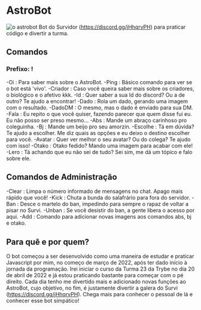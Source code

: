 # AstroBot
![o astrobot](https://i.imgur.com/tFdW8mO.jpg)
Bot do Survidor (https://discord.gg/jHhqrvPH) para praticar código e divertir a turma.

## Comandos
### Prefixo: !

-Oi      : Para saber mais sobre o AstroBot.
-Ping    : Básico comando para ver se o bot está 'vivo'.
-Criador : Caso você queira saber mais sobre os criadores, o biológico e o afetivo kkk.
-Id      : Quer saber a sua Id do discord? Ou a de outro? Te ajudo a encontrar!
-Dado    : Rola um dado, gerando uma imagem com o resultado.
-DadoDM  : O mesmo, mas o dado é enviado para sua DM.
-Fala    : Eu repito o que você quiser, fazendo parecer que quem disse fui eu. Eu não posso ser preso mesmo...
-Abs     : Mande um abraço carinhoso pro coleguinha.
-Bj      : Mande um beijo pro seu amorzin.
-Escolhe : Tá em dúvida? Te ajudo a escolher. Me diz quais as opções e eu deixo o destino escolher para você.
-Avatar  : Quer ver melhor o seu avatar? Ou do colega? Te ajudo com isso!
-Otako   : Otako fedido? Mando uma imagem para acabar com ele!
-Lero    : Tá achando que eu não sei de tudo? Sei sim, me dá um tópico e falo sobre ele.

## Comandos de Administração

-Clear   : Limpa o número informado de mensagens no chat. Apago mais rápido que você!
-Kick    : Chuta a bunda do salafrário para fora do servidor.
-Ban     : Desce o martelo do ban, impedindo para sempre o rapaz de voltar a pisar no Survi.
-Unban   : Se você desistir do ban, a gente libera o acesso por aqui.
-Add     : Comando para adicionar novas imagens aos comandos abs, bj e otako.

## Para quê e por quem?

O bot começou a ser desenvolvido como uma maneira de estudar e praticar Javascript por mim, no começo de março de 2022, após ter dado início à jornada da programação. Irei iniciar o curso da Turma 23 da Trybe no dia 20 de abril de 2022 e já estou praticando bastante para começar com o pé direito. Cada dia tenho me divertido mais e adicionado novas funções ao AstroBot, cujo objetivo, no fim, é justamente divertir a galera do Survi (https://discord.gg/jHhqrvPH). Chega mais para conhecer o pessoal de lá e conhecer esse bot simpático!
